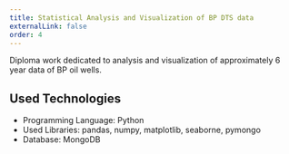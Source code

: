 ```yaml
---
title: Statistical Analysis and Visualization of BP DTS data
externalLink: false
order: 4
---
```


Diploma work dedicated to analysis and visualization of approximately 6 year data of BP oil wells.

## Used Technologies
* Programming Language: Python
* Used Libraries: pandas, numpy, matplotlib, seaborne, pymongo
* Database: MongoDB